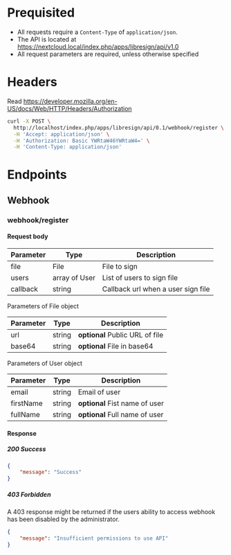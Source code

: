 # Prequisited

- All requests require a `Content-Type` of `application/json`.
- The API is located at https://nextcloud.local/index.php/apps/libresign/api/v1.0
- All request parameters are required, unless otherwise specified

# Headers

Read https://developer.mozilla.org/en-US/docs/Web/HTTP/Headers/Authorization

```bash
curl -X POST \
  http://localhost/index.php/apps/libresign/api/0.1/webhook/register \
  -H 'Accept: application/json' \
  -H 'Authorization: Basic YWRtaW46YWRtaW4=' \
  -H 'Content-Type: application/json'
```

# Endpoints

## Webhook

### webhook/register

#### Request body

| Parameter | Type          | Description                        |
| --------- | ------------- | ---------------------------------- |
| file      | File          | File to sign                       |
| users     | array of User | List of users to sign file         |
| callback  | string        | Callback url when a user sign file |

Parameters of File object

| Parameter | Type   | Description                     |
| --------- | ------ | ------------------------------- |
| url       | string | **optional** Public URL of file |
| base64    | string | **optional** File in base64     |

Parameters of User object

| Parameter | Type   | Description                    |
| --------- | ------ | ------------------------------ |
| email     | string | Email of user                  |
| firstName | string | **optional** Fist name of user |
| fullName  | string | **optional** Full name of user |

#### Response

##### 200 Success

```json
{
    "message": "Success"
}
```

##### 403 Forbidden

A 403 response might be returned if the users ability to access webhook has been disabled by the administrator.

```json
{
    "message": "Insufficient permissions to use API"
}
```